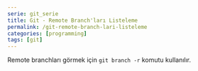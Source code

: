 ```yaml
---
serie: git_serie
title: Git - Remote Branch'ları Listeleme
permalink: /git-remote-branch-lari-listeleme
categories: [programming]
tags: [git]
---
```


Remote branchları görmek için `git branch -r` komutu kullanılır.
